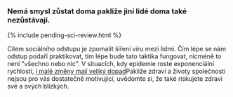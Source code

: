 ### Nemá smysl zůstat doma pakliže jiní lidé doma také nezůstávají.

{% include pending-sci-review.html %}

Cílem sociálního odstupu je zpomalit šíření viru mezi lidmi. Čím lépe se nám odstup podaří praktikovat, tím lépe bude tato taktika fungovat, nicméně to není "všechno nebo nic". V situacích, kdy epidemie roste exponenciální rychlostí, [i malé změny mají veliký dopad](https://www.washingtonpost.com/graphics/2020/world/corona-simulator/)Pakliže zdraví a životy společnosti nejsou pro vás dostatečně motivující, uvědomte si, že také riskujete zdraví své a svých blízkých.
